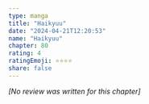 ```yaml
---
type: manga
title: "Haikyuu"
date: "2024-04-21T12:20:53"
name: "Haikyuu"
chapter: 80
rating: 4
ratingEmoji: ⭐️⭐️⭐️⭐️
share: false
---
```


*[No review was written for this chapter]*
